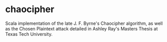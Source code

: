 # chaocipher
Scala implementation of the late J. F. Byrne's Chaocipher algorithm, as well as the Chosen Plaintext attack detailed in Ashley Ray's Masters Thesis at Texas Tech University.
